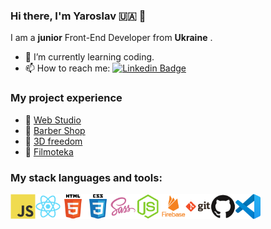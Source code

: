 ### Hi there, I'm Yaroslav 🇺🇦 👋
I am a **junior** Front-End Developer from **Ukraine** .
- 🌱 I’m currently learning coding.
- 📫 How to reach me:
  [![Linkedin Badge](https://img.shields.io/badge/-yabr87-blue?style=flat&logo=Linkedin&logoColor=white)](https://www.linkedin.com/in/yabr87/)
  
### My project experience
- 📄  <a href="https://github.com/yabr87/goit-markup-hw-08">Web Studio<a/>
- 📄  <a href="https://github.com/yabr87/BarberShop">Barber Shop<a/>
- 📄  <a href="https://github.com/yabr87/3d-freedom-group11">3D freedom<a/>
- 📄  <a href="https://github.com/yabr87/filmoteka-group-project">Filmoteka<a/>

### My stack languages and tools:

<img align="left" src="https://github.com/devicons/devicon/blob/master/icons/javascript/javascript-original.svg" title="JavaScript" alt="JavaScript" width="40" height="40"/>

<img align="left" src="https://github.com/devicons/devicon/blob/master/icons/react/react-original.svg" title="React" alt="React" width="40" height="40"/>

<img align="left" src="https://github.com/devicons/devicon/blob/master/icons/html5/html5-original-wordmark.svg" title="HTML5" alt="HTML" width="40" height="40"/>

<img align="left" src="https://github.com/devicons/devicon/blob/master/icons/css3/css3-original-wordmark.svg"  title="CSS3" alt="CSS" width="40" height="40"/>

<img align="left" src="https://github.com/devicons/devicon/blob/master/icons/sass/sass-original.svg"  title="SASS" alt="SASS" width="40" height="40"/>

<img align="left" src="https://github.com/devicons/devicon/blob/master/icons/nodejs/nodejs-original.svg" title="NodeJS" alt="NodeJS" width="40" height="40"/>

<img align="left" src="https://github.com/devicons/devicon/blob/master/icons/firebase/firebase-plain-wordmark.svg" title="Firebase" alt="Firebase" width="40" height="40"/> 

<img align="left" src="https://github.com/devicons/devicon/blob/master/icons/git/git-original-wordmark.svg" title="Git" alt="Git" width="40" height="40"/>

<img align="left" src="https://github.com/devicons/devicon/blob/master/icons/github/github-original.svg" title="GitHub" alt="GitHub" width="40" height="40"/>

<img align="left" src="https://github.com/devicons/devicon/blob/master/icons/vscode/vscode-original.svg" title="vscode" alt="vscode" width="40" height="40"/>

&nbsp;






<!--
**yabr87/yabr87** is a ✨ _special_ ✨ repository because its `README.md` (this file) appears on your GitHub profile.

[![Top Langs](https://github-readme-stats.vercel.app/api/top-langs/?username=yabr87&layout=compact)](https://github.com/anuraghazra/github-readme-stats)
[![GitHub Streak](http://github-readme-streak-stats.herokuapp.com?user=yabr87)](https://git.io/streak-stats)



- 🔭 I’m currently working on ...
- 🌱 I’m currently learning coding...
- 👯 I’m looking to collaborate on ...
- 🤔 I’m looking for help with ...
- 💬 Ask me about ...
- 📫 How to reach me: ...
- 😄 Pronouns: ...
- ⚡ Fun fact: ...
-->
